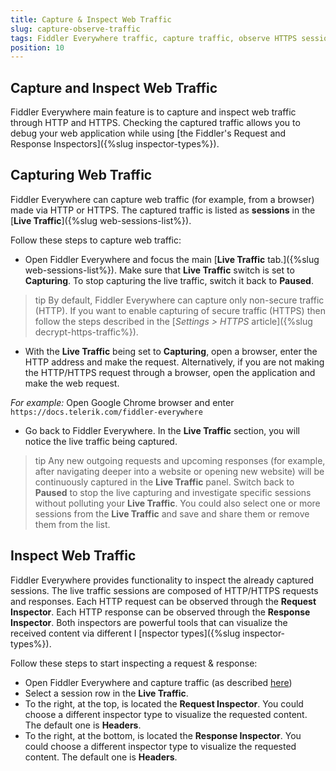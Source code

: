 ```yaml
---
title: Capture & Inspect Web Traffic
slug: capture-observe-traffic
tags: Fiddler Everywhere traffic, capture traffic, observe HTTPS sessions, inspect web traffic, inspect web sessions, live traffic
position: 10
---
```


## Capture and Inspect Web Traffic

Fiddler Everywhere main feature is to capture and inspect web traffic through HTTP and HTTPS. Checking the captured traffic allows you to debug your web application while using [the Fiddler's Request and Response Inspectors]({%slug inspector-types%}).

## Capturing Web Traffic

Fiddler Everywhere can capture web traffic (for example, from a browser) made via HTTP or HTTPS. The captured traffic is listed as __sessions__ in the [__Live Traffic__]({%slug web-sessions-list%}).

Follow these steps to capture web traffic:

- Open Fiddler Everywhere and focus the main [__Live Traffic__ tab.]({%slug web-sessions-list%}). Make sure that __Live Traffic__ switch is set to __Capturing__. To stop capturing the live traffic, switch it back to __Paused__.

>tip By default, Fiddler Everywhere can capture only non-secure traffic (HTTP). If you want to enable capturing of secure traffic (HTTPS) then follow the steps described in the [_Settings > HTTPS_ article]({%slug decrypt-https-traffic%}).

- With the __Live Traffic__ being set to __Capturing__, open a browser, enter the HTTP address and make the request. Alternatively, if you are not making the HTTP/HTTPS request through a browser, open the application and make the web request.

_For example:_ Open Google Chrome browser and enter `https://docs.telerik.com/fiddler-everywhere`

- Go back to Fiddler Everywhere. In the __Live Traffic__ section, you will notice the live traffic being captured.

>tip Any new outgoing requests and upcoming responses (for example, after navigating deeper into a website or opening new website) will be continuously captured in the __Live Traffic__ panel. Switch back to __Paused__ to stop the live capturing and investigate specific sessions without polluting your __Live Traffic__. You could also select one or more sessions from the __Live Traffic__ and save and share them or remove them from the list.

## Inspect Web Traffic

Fiddler Everywhere provides functionality to inspect the already captured sessions. The live traffic sessions are composed of HTTP/HTTPS requests and responses. Each HTTP request can be observed through the **Request Inspector**. Each HTTP response can be observed through the **Response Inspector**. Both inspectors are powerful tools that can visualize the received content via different I [nspector types]({%slug inspector-types%}).

Follow these steps to start inspecting a request & response:

- Open Fiddler Everywhere and capture traffic (as described [here](#capturing-web-traffic))
- Select a session row in the __Live Traffic__.
- To the right, at the top, is located the __Request Inspector__. You could choose a different inspector type to visualize the requested content. The default one is __Headers__.
- To the right, at the bottom, is located the __Response Inspector__. You could choose a different inspector type to visualize the requested content. The default one is __Headers__.